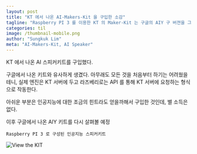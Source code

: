 ```yaml
---
layout: post
title: "KT 에서 나온 AI-Makers-Kit 을 구입한 소감"
tagline: "Raspberry PI 3 를 이용한 KT 의 Maker-Kit 는 구글의 AIY 구 버젼을 그대로 따라한 듯 ..."
categories: til
image: /thumbnail-mobile.png
author: "Sungkuk Lim"
meta: "AI-Makers-Kit, AI Speaker"
---
```


KT 에서 나온 AI 스피커키트를 구입했다. 

구글에서 나온 키트와 유사하게 생겼다. 아무래도 모든 것을 처음부터 하기는 어려웠을테니, 실제 엔진은 KT 서버에 두고 라즈베리로는 API 를 통해 KT 서버에 요청하는 형식으로 작동한다.

아쉬운 부분은 인공지능에 대한 조금의 힌트라도 얻을까해서 구입한 것인데, 별 소득은 없다.

이후 구글에서 나온 AIY 키트를 다시 살펴볼 예정

<pre><code>Raspberry PI 3 로 구성된 인공지능 스피커키트</code></pre>

![View the KIT](https://user-images.githubusercontent.com/3831276/45722488-923b4f00-bbe7-11e8-89f8-78afe3c2dd66.jpg "라즈베리파이로 구성된 KT 인공지능 스피커")


